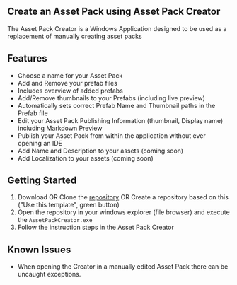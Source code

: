 ## Create an Asset Pack using Asset Pack Creator
The Asset Pack Creator is a Windows Application designed to be used as a replacement of manually creating asset packs

## Features
- Choose a name for your Asset Pack
- Add and Remove your prefab files
- Includes overview of added prefabs
- Add/Remove thumbnails to your Prefabs (including live preview)
- Automatically sets correct Prefab Name and Thumbnail paths in the Prefab file
- Edit your Asset Pack Publishing Information (thumbnail, Display name) including Markdown Preview
- Publish your Asset Pack from within the application without ever opening an IDE
- Add Name and Description to your assets (coming soon)
- Add Localization to your assets (coming soon)

## Getting Started

1. Download OR Clone the [repository](https://github.com/kosch104/CS2-CustomAssetPack) OR Create a repository based on this ("Use this template", green button)
2. Open the repository in your windows explorer (file browser) and execute the `AssetPackCreator.exe`
3. Follow the instruction steps in the Asset Pack Creator

## Known Issues
- When opening the Creator in a manually edited Asset Pack there can be uncaught exceptions. 
